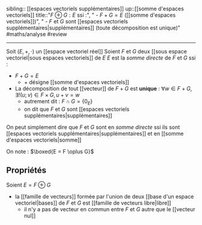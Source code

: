 sibling:: [[espaces vectoriels supplémentaires]]
up::[[somme d'espaces vectoriels]]
title::"$F \oplus G : E$ ssi :", " - $F+G = E$ ([[somme d'espaces vectoriels]])", " - $F$ et $G$ sont [[espaces vectoriels supplémentaires|supplémentaires]] (toute décomposition est unique)"
#maths/analyse #review 

----
Soit $(E, +, \cdot)$ un [[espace vectoriel réel]]
Soient $F$ et $G$ deux [[sous espace vectoriel|sous espaces vectoriels]] de $E$
$E$ est la _somme directe_ de $F$ et $G$ ssi :
 - $F + G = E$
     - $+$ désigne [[somme d'espaces vectoriels]]
 - La décomposition de tout [[vecteur]] de $F+G$ est **unique** : $\forall w \in F+G, \exists!(u;v)\in F \times G, u+v = w$
     - autrement dit : $F \cap G = \{0_E\}$
     - on dit que $F$ et $G$ sont [[espaces vectoriels supplémentaires|supplémentaires]]

On peut simplement dire que $F$ et $G$ sont en _somme directe_ ssi ils sont [[espaces vectoriels supplémentaires|supplémentaires]] et en [[somme d'espaces vectoriels|somme]]

On note : $\boxed{E = F \oplus G}$



## Propriétés
Soient $E = F \oplus G$

 - la [[famille de vecteurs]] formée par l'union de deux [[base d'un espace vectoriel|bases]] de $F$ et $G$ est [[famille de vecteurs libre|libre]]
     - il n'y a pas de vecteur en commun entre $F$ et $G$ autre que le [[vecteur nul]]